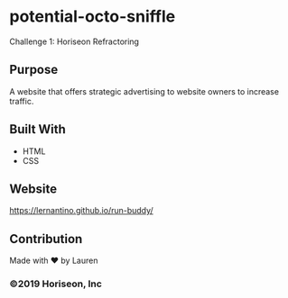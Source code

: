 # potential-octo-sniffle
Challenge 1: Horiseon Refractoring

## Purpose
A website that offers strategic advertising to website owners to increase traffic. 

## Built With
* HTML
* CSS

## Website
https://lernantino.github.io/run-buddy/

## Contribution
Made with ❤️ by Lauren

### ©️2019 Horiseon, Inc
